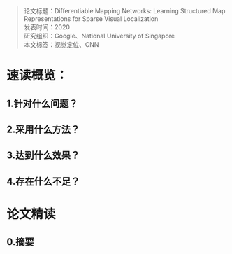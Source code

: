 >论文标题：Differentiable Mapping Networks: Learning Structured Map Representations for Sparse Visual Localization  
发表时间：2020  
研究组织：Google、National University of Singapore  
本文标签：视觉定位、CNN


# 速读概览：
## 1.针对什么问题？ 
    
## 2.采用什么方法？  
    
## 3.达到什么效果？  
    
## 4.存在什么不足？
    


# 论文精读
## 0.摘要
